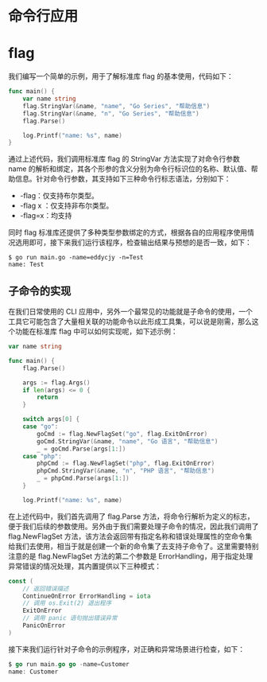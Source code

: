 # 命令行应用

# flag

我们编写一个简单的示例，用于了解标准库 flag 的基本使用，代码如下：

```go
func main() {
	var name string
	flag.StringVar(&name, "name", "Go Series", "帮助信息")
	flag.StringVar(&name, "n", "Go Series", "帮助信息")
	flag.Parse()

	log.Printf("name: %s", name)
}
```

通过上述代码，我们调用标准库 flag 的 StringVar 方法实现了对命令行参数 name 的解析和绑定，其各个形参的含义分别为命令行标识位的名称、默认值、帮助信息。针对命令行参数，其支持如下三种命令行标志语法，分别如下：

- -flag：仅支持布尔类型。
- -flag x ：仅支持非布尔类型。
- -flag=x：均支持

同时 flag 标准库还提供了多种类型参数绑定的方式，根据各自的应用程序使用情况选用即可，接下来我们运行该程序，检查输出结果与预想的是否一致，如下：

```shell
$ go run main.go -name=eddycjy -n=Test
name: Test
```

## 子命令的实现

在我们日常使用的 CLI 应用中，另外一个最常见的功能就是子命令的使用，一个工具它可能包含了大量相关联的功能命令以此形成工具集，可以说是刚需，那么这个功能在标准库 flag 中可以如何实现呢，如下述示例：

```go
var name string

func main() {
	flag.Parse()

	args := flag.Args()
	if len(args) <= 0 {
		return
	}

	switch args[0] {
	case "go":
		goCmd := flag.NewFlagSet("go", flag.ExitOnError)
		goCmd.StringVar(&name, "name", "Go 语言", "帮助信息")
		_ = goCmd.Parse(args[1:])
	case "php":
		phpCmd := flag.NewFlagSet("php", flag.ExitOnError)
		phpCmd.StringVar(&name, "n", "PHP 语言", "帮助信息")
		_ = phpCmd.Parse(args[1:])
	}

	log.Printf("name: %s", name)
```

在上述代码中，我们首先调用了 flag.Parse 方法，将命令行解析为定义的标志，便于我们后续的参数使用。另外由于我们需要处理子命令的情况，因此我们调用了 flag.NewFlagSet 方法，该方法会返回带有指定名称和错误处理属性的空命令集给我们去使用，相当于就是创建一个新的命令集了去支持子命令了。这里需要特别注意的是 flag.NewFlagSet 方法的第二个参数是 ErrorHandling，用于指定处理异常错误的情况处理，其内置提供以下三种模式：

```go
const (
	// 返回错误描述
	ContinueOnError ErrorHandling = iota
	// 调用 os.Exit(2) 退出程序
	ExitOnError
	// 调用 panic 语句抛出错误异常
	PanicOnError
)
```

接下来我们运行针对子命令的示例程序，对正确和异常场景进行检查，如下：

```go
$ go run main.go go -name=Customer
name: Customer
```
